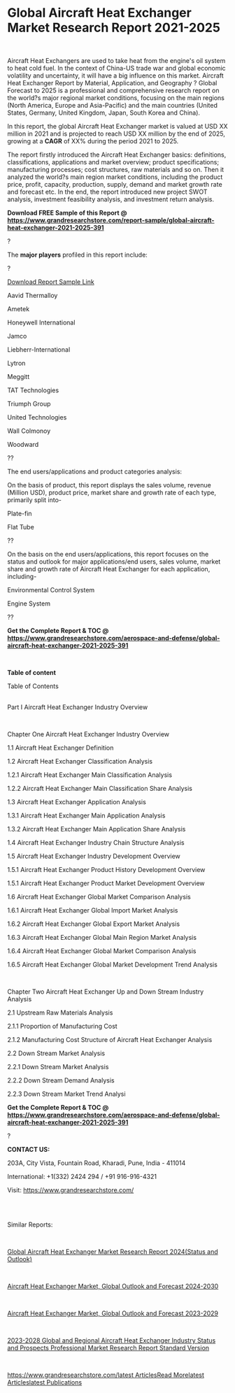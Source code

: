 <h1>Global Aircraft Heat Exchanger Market Research Report 2021-2025</h1><br/><p>Aircraft Heat Exchangers are used to take heat from the engine&#39;s oil system to heat cold fuel. In the context of China-US trade war and global economic volatility and uncertainty, it will have a big influence on this market. Aircraft Heat Exchanger Report by Material, Application, and Geography ? Global Forecast to 2025 is a professional and comprehensive research report on the world?s major regional market conditions, focusing on the main regions (North America, Europe and Asia-Pacific) and the main countries (United States, Germany, United Kingdom, Japan, South Korea and China).</p>
 
 
 
 <p>In this report, the global Aircraft Heat Exchanger market is valued at USD XX million in 2021 and is projected to reach USD XX million by the end of 2025, growing at a <strong>CAGR</strong> of XX% during the period 2021 to 2025.</p>
 
 
 
 <p>The report firstly introduced the Aircraft Heat Exchanger basics: definitions, classifications, applications and market overview; product specifications; manufacturing processes; cost structures, raw materials and so on. Then it analyzed the world?s main region market conditions, including the product price, profit, capacity, production, supply, demand and market growth rate and forecast etc. In the end, the report introduced new project SWOT analysis, investment feasibility analysis, and investment return analysis.</p>
 
 
 
 <div><b>Download FREE Sample of this Report @ <a href="https://www.grandresearchstore.com/report-sample/global-aircraft-heat-exchanger-2021-2025-391">https://www.grandresearchstore.com/report-sample/global-aircraft-heat-exchanger-2021-2025-391</a></b></div>
 
 
 
 <p>? </p>
 
 
 
 <p>The <strong>major players</strong> profiled in this report include:</p>
 
 
 
 <p>? </p>
 
 
 
 <p><a href="https://www.grandresearchstore.com/mr-admin/report-sample/global-aircraft-heat-exchanger-2021-2025-391">Download Report Sample Link</a></p>
 
 
 
 <p>Aavid Thermalloy</p>
 
 
 
 <p>Ametek</p>
 
 
 
 <p>Honeywell International</p>
 
 
 
 <p>Jamco</p>
 
 
 
 <p>Liebherr-International</p>
 
 
 
 <p>Lytron</p>
 
 
 
 <p>Meggitt</p>
 
 
 
 <p>TAT Technologies</p>
 
 
 
 <p>Triumph Group</p>
 
 
 
 <p>United Technologies</p>
 
 
 
 <p>Wall Colmonoy</p>
 
 
 
 <p>Woodward</p>
 
 
 
 <p>??</p>
 
 
 
 <p>The end users/applications and product categories analysis:</p>
 
 
 
 <p>On the basis of product, this report displays the sales volume, revenue (Million USD), product price, market share and growth rate of each type, primarily split into-</p>
 
 
 
 <p>Plate-fin</p>
 
 
 
 <p>Flat Tube</p>
 
 
 
 <p>??</p>
 
 
 
 <p>On the basis on the end users/applications, this report focuses on the status and outlook for major applications/end users, sales volume, market share and growth rate of Aircraft Heat Exchanger for each application, including-</p>
 
 
 
 <p>Environmental Control System</p>
 
 
 
 <p>Engine System</p>
 
 
 
 <p>??</p>
 
 
 
 <div><b>Get the Complete Report & TOC @ <a href="https://www.grandresearchstore.com/aerospace-and-defense/global-aircraft-heat-exchanger-2021-2025-391">https://www.grandresearchstore.com/aerospace-and-defense/global-aircraft-heat-exchanger-2021-2025-391</a></b></div>
 
 
 
 <p><br />
 
 <b>Table of content</b></p>
 
 
 
 <p>Table of Contents<br />
 
 <br />
 
 Part I Aircraft Heat Exchanger Industry Overview<br />
 
 <br />
 
 Chapter One Aircraft Heat Exchanger Industry Overview<br />
 
 1.1 Aircraft Heat Exchanger Definition<br />
 
 1.2 Aircraft Heat Exchanger Classification Analysis<br />
 
 1.2.1 Aircraft Heat Exchanger Main Classification Analysis<br />
 
 1.2.2 Aircraft Heat Exchanger Main Classification Share Analysis<br />
 
 1.3 Aircraft Heat Exchanger Application Analysis<br />
 
 1.3.1 Aircraft Heat Exchanger Main Application Analysis<br />
 
 1.3.2 Aircraft Heat Exchanger Main Application Share Analysis<br />
 
 1.4 Aircraft Heat Exchanger Industry Chain Structure Analysis<br />
 
 1.5 Aircraft Heat Exchanger Industry Development Overview<br />
 
 1.5.1 Aircraft Heat Exchanger Product History Development Overview<br />
 
 1.5.1 Aircraft Heat Exchanger Product Market Development Overview<br />
 
 1.6 Aircraft Heat Exchanger Global Market Comparison Analysis<br />
 
 1.6.1 Aircraft Heat Exchanger Global Import Market Analysis<br />
 
 1.6.2 Aircraft Heat Exchanger Global Export Market Analysis<br />
 
 1.6.3 Aircraft Heat Exchanger Global Main Region Market Analysis<br />
 
 1.6.4 Aircraft Heat Exchanger Global Market Comparison Analysis<br />
 
 1.6.5 Aircraft Heat Exchanger Global Market Development Trend Analysis<br />
 
 <br />
 
 Chapter Two Aircraft Heat Exchanger Up and Down Stream Industry Analysis<br />
 
 2.1 Upstream Raw Materials Analysis<br />
 
 2.1.1 Proportion of Manufacturing Cost<br />
 
 2.1.2 Manufacturing Cost Structure of Aircraft Heat Exchanger Analysis<br />
 
 2.2 Down Stream Market Analysis<br />
 
 2.2.1 Down Stream Market Analysis<br />
 
 2.2.2 Down Stream Demand Analysis<br />
 
 2.2.3 Down Stream Market Trend Analysi</p>
 
 
 
 <div><b>Get the Complete Report & TOC @ <a href="https://www.grandresearchstore.com/aerospace-and-defense/global-aircraft-heat-exchanger-2021-2025-391">https://www.grandresearchstore.com/aerospace-and-defense/global-aircraft-heat-exchanger-2021-2025-391</a></b></div>
 
 
 
 <p>? </p>
 
 
 
 <p><b>CONTACT US:</b><br />
 
 203A, City Vista, Fountain Road, Kharadi, Pune, India - 411014<br />
 
 International: +1(332) 2424 294 / +91 916-916-4321<br />
 
 Visit: <a href="https://www.grandresearchstore.com/">https://www.grandresearchstore.com/</a><br />
 
 <br />
 
 <br />
 
 Similar Reports:<br />
 
 <br />
 
 <a href="https://www.grandresearchstore.com/machines/global-aircraft-heat-exchanger-2024-514">Global Aircraft Heat Exchanger Market Research Report 2024(Status and Outlook)</a><br />
 
 <br />
 
 <a href="https://www.grandresearchstore.com/machines/global-aircraft-heat-exchanger-forecast-2024-2030-131">Aircraft Heat Exchanger Market, Global Outlook and Forecast 2024-2030</a><br />
 
 <br />
 
 <a href="https://www.grandresearchstore.com/machines/global-aircraft-heat-exchanger-forecast-2023-2029-460">Aircraft Heat Exchanger Market, Global Outlook and Forecast 2023-2029</a><br />
 
 <br />
 
 <a href="https://www.grandresearchstore.com/machines/global-regional-aircraft-heat-exchanger-2023-2028-739">2023-2028 Global and Regional Aircraft Heat Exchanger Industry Status and Prospects Professional Market Research Report Standard Version</a><br />
 
 <br />
 
 <a href="https://gyeongbokgung.com">https://www.grandresearchstore.com/</a><a href="https://hallyeomaritime.com">latest Articles</a><a href="https://jingwansa.com">Read More</a><a href="https://nguoiviet.jp/">latest Articles</a><a href="https://www.intelmarketresearch.com/">latest Publications</a></p>